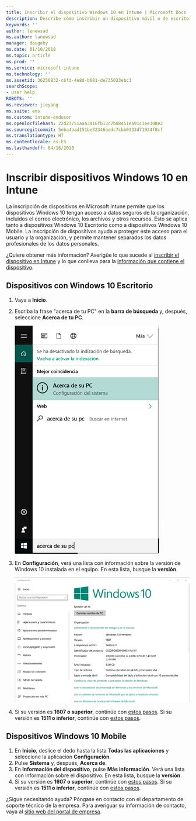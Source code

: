 ```yaml
---
title: Inscribir el dispositivo Windows 10 en Intune | Microsoft Docs
description: Describe cómo inscribir un dispositivo móvil o de escritorio Windows 10 en Intune.
keywords: ''
author: lenewsad
ms.author: lanewsad
manager: dougeby
ms.date: 01/10/2018
ms.topic: article
ms.prod: ''
ms.service: microsoft-intune
ms.technology: ''
ms.assetid: 36250832-c6fd-4e8d-b681-de735023ebc3
searchScope:
- User help
ROBOTS: ''
ms.reviewer: jieyang
ms.suite: ems
ms.custom: intune-enduser
ms.openlocfilehash: 22d23751aaa3416fb13c7b08451ea91c3ee308e2
ms.sourcegitcommit: 5eba4bad151be32346aedc7cbb0333d71934f8cf
ms.translationtype: HT
ms.contentlocale: es-ES
ms.lasthandoff: 04/16/2018
---
```

# <a name="enroll-your-windows-10-devices-in-intune"></a>Inscribir dispositivos Windows 10 en Intune

La inscripción de dispositivos en Microsoft Intune permite que los dispositivos Windows 10 tengan acceso a datos seguros de la organización, incluidos el correo electrónico, los archivos y otros recursos. Esto se aplica tanto a dispositivos Windows 10 Escritorio como a dispositivos Windows 10 Mobile. La inscripción de dispositivos ayuda a proteger este acceso para el usuario y la organización, y permite mantener separados los datos profesionales de los datos personales.

¿Quiere obtener más información? Averigüe lo que sucede al [inscribir el dispositivo en Intune](what-happens-if-you-install-the-company-portal-app-and-enroll-your-device-in-intune-windows.md) y lo que conlleva para la [información que contiene el dispositivo](what-info-can-your-company-see-when-you-enroll-your-device-in-intune.md).

## <a name="windows-10-desktop-devices"></a>Dispositivos con Windows 10 Escritorio

1. Vaya a **Inicio**.

2. Escriba la frase "acerca de tu PC" en la __barra de búsqueda__ y, después, seleccione __Acerca de tu PC__.

   ![configuración para la búsqueda de acerca de tu pc](media/searching_for_about_your_pc.png)

3. En __Configuración__, verá una lista con información sobre la versión de Windows 10 instalada en el equipo. En esta lista, busque la __versión__.

   ![Acerca del PC en Windows 10 Escritorio](media/settings_about_pc.png)

4. Si su versión es __1607 o superior__, continúe con [estos pasos](enroll-your-w10-device-access-work-or-school.md). Si su versión es __1511 o inferior__, continúe con [estos pasos](enroll-your-w10-device-your-account.md).

## <a name="windows-10-mobile-devices"></a>Dispositivos Windows 10 Mobile        

1.  En __Inicio__, deslice el dedo hasta la lista __Todas las aplicaciones__ y seleccione la aplicación __Configuración__.        
2.  Pulse __Sistema__ y, después, __Acerca de__.       
3.  En __Información del dispositivo__, pulse __Más información__. Verá una lista con información sobre el dispositivo. En esta lista, busque la __versión__.        
4.  Si su versión es __1607 o superior__, continúe con [estos pasos](enroll-your-w10-device-access-work-or-school.md). Si su versión es __1511 o inferior__, continúe con [estos pasos](enroll-your-w10-device-your-account.md).

¿Sigue necesitando ayuda? Póngase en contacto con el departamento de soporte técnico de la empresa. Para averiguar su información de contacto, vaya al [sitio web del portal de empresa](https://portal.manage.microsoft.com#HelpDeskDialog).
